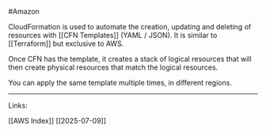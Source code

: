 #Amazon 

CloudFormation is used to automate the creation, updating and deleting of resources with [[CFN Templates]] (YAML / JSON). It is similar to [[Terraform]] but exclusive to AWS. 

Once CFN has the template, it creates a stack of logical resources that will then create physical resources that match the logical resources. 

You can apply the same template multiple times, in different regions. 


---
Links:

[[AWS Index]]
[[2025-07-09]]
